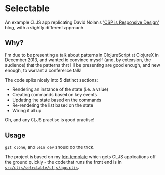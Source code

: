 # Selectable

An example CLJS app replicating David Nolan's
['CSP is Responsive Design'][1] blog, with a slightly different
approach.

[1]: http://swannodette.github.io/2013/07/31/extracting-processes/

## Why?

I'm due to be presenting a talk about patterns in ClojureScript at
ClojureX in December 2013, and wanted to convince myself (and, by
extension, the audience) that the patterns that I'll be presenting are
good enough, and new enough, to warrant a conference talk!

The code splits nicely into 5 distinct sections:

* Rendering an instance of the state (i.e. a value)
* Creating commands based on key events
* Updating the state based on the commands
* Re-rendering the list based on the state
* Wiring it all up

Oh, and any CLJS practise is good practise!

## Usage

`git clone`, and `lein dev` should do the trick.

The project is based on my [lein template][1] which gets CLJS
applications off the ground quickly - the code that runs the front end
is in [`src/cljs/selectable/cljs/app.cljs`][2].

[1]: https://github.com/james-henderson/cljs-spa-template
[2]: https://github.com/james-henderson/selectable/blob/master/src/cljs/selectable/cljs/app.cljs
